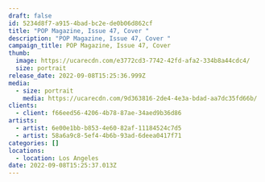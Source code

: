```yaml
---
draft: false
id: 5234d8f7-a915-4bad-bc2e-de0b06d862cf
title: "POP Magazine, Issue 47, Cover "
description: "POP Magazine, Issue 47, Cover "
campaign_title: POP Magazine, Issue 47, Cover
thumb:
  image: https://ucarecdn.com/e3772cd3-7742-42fd-afa2-334b8a44cdc4/
  size: portrait
release_date: 2022-09-08T15:25:36.999Z
media:
  - size: portrait
    media: https://ucarecdn.com/9d363816-2de4-4e3a-bdad-aa7dc35fd66b/
clients:
  - client: f66eed56-4206-4b78-87ae-34aed9b36d86
artists:
  - artist: 6e00e1bb-b853-4e60-82af-11184524c7d5
  - artist: 58a6a9c8-5ef4-4b6b-93ad-6deea0417f71
categories: []
locations:
  - location: Los Angeles
date: 2022-09-08T15:25:37.013Z
---
```

